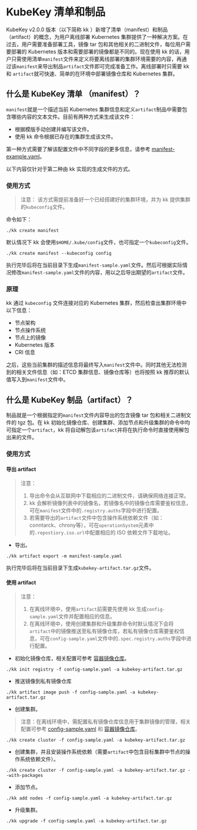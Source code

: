 #  KubeKey 清单和制品
KubeKey v2.0.0 版本（以下简称 kk ）新增了清单（manifest）和制品（artifact）的概念，为用户离线部署 Kubernetes 集群提供了一种解决方案。在过去，用户需要准备部署工具，镜像 tar 包和其他相关的二进制文件，每位用户需要部署的 Kubernetes 版本和需要部署的镜像都是不同的。现在使用 kk 的话，用户只需使用清单`manifest`文件来定义将要离线部署的集群环境需要的内容，再通过该`manifest`来导出制品`artifact`文件即可完成准备工作。离线部署时只需要 kk 和 `artifact`就可快速、简单的在环境中部署镜像仓库和 Kubernetes 集群。

## 什么是 KubeKey 清单 （manifest）？
`manifest`就是一个描述当前 Kubernetes 集群信息和定义`artifact`制品中需要包含哪些内容的文本文件。目前有两种方式来生成该文件：
* 根据模版手动创建并编写该文件。
* 使用 kk 命令根据已存在的集群生成该文件。

第一种方式需要了解该配置文件中不同字段的更多信息，请参考 [manifest-example.yaml](../manifest-example.md)。

以下内容仅针对于第二种由 kk 实现的生成文件的方式。

### 使用方式
> 注意：
> 该方式需提前准备好一个已经搭建好的集群环境，并为 kk 提供集群的`kubeconfig`文件。

命令如下：
```
./kk create manifest
```
默认情况下 kk 会使用`$HOME/.kube/config`文件，也可指定一个`kubeconfig`文件。
```
./kk create manifest --kubeconfig config
```
执行完毕后将在当前目录下生成`manifest-sample.yaml`文件。然后可根据实际情况修改`manifest-sample.yaml`文件的内容，用以之后导出期望的`artifact`文件。

### 原理
kk 通过 `kubeconfig` 文件连接对应的 Kubernetes 集群，然后检查出集群环境中以下信息：
* 节点架构
* 节点操作系统
* 节点上的镜像
* Kubernetes 版本
* CRI 信息

之后，这些当前集群的描述信息将最终写入`manifest`文件中。同时其他无法检测到的相关文件信息（如：ETCD 集群信息、镜像仓库等）也将按照 kk 推荐的默认值写入到`manifest`文件中。

## 什么是 KubeKey 制品（artifact）？
制品就是一个根据指定的`manifest`文件内容导出的包含镜像 tar 包和相关二进制文件的 tgz 包。在 kk 初始化镜像仓库、创建集群、添加节点和升级集群的命令中均可指定一个`artifact`，kk 将自动解包该`artifact`并将在执行命令时直接使用解包出来的文件。

### 使用方式
#### 导出 artifact
> 注意：
> 1. 导出命令会从互联网中下载相应的二进制文件，请确保网络连接正常。
> 2. kk 会解析镜像列表中的镜像名，若镜像名中的镜像仓库需要鉴权信息，可在`manifest`文件中的`.registry.auths`字段中进行配置。
> 3. 若需要导出的`artifact`文件中包含操作系统依赖文件（如：conntarck、chrony等），可在`operationSystem`元素中的`.repostiory.iso.url`中配置相应的 ISO 依赖文件下载地址。
* 导出。
```
./kk artifact export -m manifest-sample.yaml
```
执行完毕后将在当前目录下生成`kubekey-artifact.tar.gz`文件。

#### 使用 artifact
> 注意：
> 1. 在离线环境中，使用`artifact`前需要先使用 kk 生成`config-sample.yaml`文件并配置相应的信息。
> 2. 在离线环境中，使用创建集群和升级集群命令时默认情况下会将`artifact`中的镜像推送至私有镜像仓库，若私有镜像仓库需要鉴权信息，可在`config-sample.yaml`文件中的`.spec.registry.auths`字段中进行配置。

* 初始化镜像仓库，相关配置可参考 [容器镜像仓库](../registry.md)。
```
./kk init registry -f config-sample.yaml -a kubekey-artifact.tar.gz
```
* 推送镜像到私有镜像仓库
```
./kk artifact image push -f config-sample.yaml -a kubekey-artifact.tar.gz
```
* 创建集群。
> 注意：在离线环境中，需配置私有镜像仓库信息用于集群镜像的管理，相关配置可参考 [config-sample.yaml](../config-example.md) 和 [容器镜像仓库](../registry.md)。
```
./kk create cluster -f config-sample.yaml -a kubekey-artifact.tar.gz
```
* 创建集群，并且安装操作系统依赖（需要`artifact`中包含目标集群中节点的操作系统依赖文件）。
```
./kk create cluster -f config-sample.yaml -a kubekey-artifact.tar.gz --with-packages
```
* 添加节点。
```
./kk add nodes -f config-sample.yaml -a kubekey-artifact.tar.gz
```
* 升级集群。
```
./kk upgrade -f config-sample.yaml -a kubekey-artifact.tar.gz
```